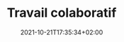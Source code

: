 ---
title: "Travail colaboratif"
date: 2021-10-21T17:35:34+02:00
draft: false
tags: ["rapport", "Realisation"]
weight: 4
---